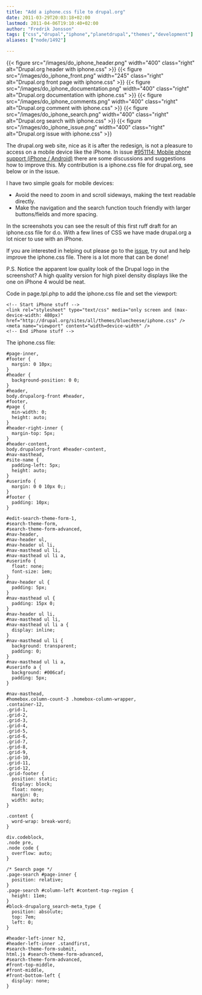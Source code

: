 ```yaml
---
title: "Add a iphone.css file to drupal.org"
date: 2011-03-29T20:03:18+02:00
lastmod: 2011-04-06T19:10:40+02:00
author: "Fredrik Jonsson"
tags: ["css","drupal","iphone","planetdrupal","themes","development"]
aliases: ["node/1492"]

---
```


{{< figure src="/images/do_iphone_header.png" width="400" class="right" alt="Drupal.org header with iphone.css" >}}
{{< figure src="/images/do_iphone_front.png" width="245" class="right" alt="Drupal.org front page with iphone.css" >}}
{{< figure src="/images/do_iphone_documentation.png" width="400" class="right" alt="Drupal.org documentation with iphone.css" >}}
{{< figure src="/images/do_iphone_comments.png" width="400" class="right" alt="Drupal.org comment with iphone.css" >}}
{{< figure src="/images/do_iphone_search.png" width="400" class="right" alt="Drupal.org search with iphone.css" >}}
{{< figure src="/images/do_iphone_issue.png" width="400" class="right" alt="Drupal.org issue with iphone.css" >}}

The drupal.org web site, nice as it is after the redesign, is not a pleasure to access on a mobile device like the iPhone. In issue [#951114: Mobile phone support (iPhone / Android)](http://drupal.org/node/951114) there are some discussions and suggestions how to improve this. My contribution is a iphone.css file for drupal.org, see below or in the issue.

I have two simple goals for mobile devices:

* Avoid the need to zoom in and scroll sideways, making the text readable directly.
* Make the navigation and the search function touch friendly with larger buttons/fields and more spacing.

In the screenshots you can see the result of this first ruff draft for an iphone.css file for d.o. With a few lines of CSS we have made drupal.org a lot nicer to use with an iPhone.

If you are interested in helping out please go to the [issue](http://drupal.org/node/951114), try out and help improve the iphone.css file. There is a lot more that can be done!

P.S. Notice the apparent low quality look of the Drupal logo in the screenshot? A high quality version for high pixel density displays like the one on iPhone 4 would be neat.


Code in page.tpl.php to add the iphone.css file and set the viewport:

~~~~
<!-- Start iPhone stuff -->
<link rel="stylesheet" type="text/css" media="only screen and (max-device-width: 480px)" href="http://drupal.org/sites/all/themes/bluecheese/iphone.css" />
<meta name="viewport" content="width=device-width" />
<!-- End iPhone stuff -->
~~~~

The iphone.css file:

~~~~
#page-inner,
#footer {
  margin: 0 10px;
}
#header {
  background-position: 0 0;
}
#header,
body.drupalorg-front #header,
#footer,
#page {
  min-width: 0;
  height: auto;
}
#header-right-inner {
  margin-top: 5px;
}
#header-content,
body.drupalorg-front #header-content,
#nav-masthead,
#site-name {
  padding-left: 5px;
  height: auto;
}
#userinfo {
  margin: 0 0 10px 0;;
}
#footer {
  padding: 10px;
}

#edit-search-theme-form-1,
#search-theme-form,
#search-theme-form-advanced,
#nav-header,
#nav-header ul,
#nav-header ul li,
#nav-masthead ul li,
#nav-masthead ul li a,
#userinfo {
  float: none;
  font-size: 1em;
}
#nav-header ul {
  padding: 5px;
}
#nav-masthead ul {
  padding: 15px 0;
}
#nav-header ul li,
#nav-masthead ul li,
#nav-masthead ul li a {
  display: inline;
}
#nav-masthead ul li {
  background: transparent;
  padding: 0;
}
#nav-masthead ul li a,
#userinfo a {
  background: #006caf;
  padding: 5px;
}

#nav-masthead,
#homebox.column-count-3 .homebox-column-wrapper,
.container-12,
.grid-1,
.grid-2,
.grid-3,
.grid-4,
.grid-5,
.grid-6,
.grid-7,
.grid-8,
.grid-9,
.grid-10,
.grid-11,
.grid-12,
.grid-footer {
  position: static;
  display: block;
  float: none;
  margin: 0;
  width: auto;
}

.content {
  word-wrap: break-word;
}

div.codeblock,
.node pre,
.node code {
  overflow: auto;
}

/* Search page */
.page-search #page-inner {
  position: relative;
}
.page-search #column-left #content-top-region {
  height: 11em;
}
#block-drupalorg_search-meta_type {
  position: absolute;
  top: 7em;
  left: 0;
}

#header-left-inner h2,
#header-left-inner .standfirst,
#search-theme-form-submit,
html.js #search-theme-form-advanced,
#search-theme-form-advanced,
#front-top-middle,
#front-middle,
#front-bottom-left {
  display: none;
}
~~~~

